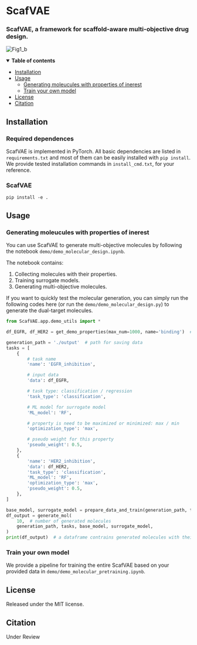 # ScafVAE

### ScafVAE, a framework for scaffold-aware multi-objective drug design.

![Fig1_b](ScafVAE/img/Fig1_sinple.png)

<details open><summary><b>Table of contents</b></summary>

- [Installation](#installation)
- [Usage](#usage)
  - [Generating moleucules with properties of inerest](#generation)
  - [Train your own model](#training)
- [License](#license)
- [Citation](#citation)
</details>


## Installation <a name="installation"></a>
### Required dependences
ScafVAE is implemented in PyTorch. All basic dependencies are listed in `requirements.txt` 
and most of them can be easily installed with `pip install`. 
We provide tested installation commands in `install_cmd.txt`, for your reference.

### ScafVAE
  ```pip install -e .```

## Usage <a name="usage"></a>

### Generating moleucules with properties of inerest <a name="generation"></a>

You can use ScafVAE to generate multi-objective molecules by following the notebook `demo/demo_molecular_design.ipynb`.

The notebook contains:
1. Collecting molecules with their properties.
2. Training surrogate models.
3. Generating multi-objective molecules.

If you want to quickly test the molecular generation, you can simply run the following codes here (or run the `demo/demo_molecular_design.py`) to generate the dual-target molecules.
```python
from ScafVAE.app.demo_utils import *

df_EGFR, df_HER2 = get_demo_properties(max_num=1000, name='binding')  # get molecules with their properties

generation_path = './output'  # path for saving data
tasks = [
    {
        # task name
        'name': 'EGFR_inhibition',

        # input data
        'data': df_EGFR,

        # task type: classification / regression
        'task_type': 'classification',

        # ML model for surrogate model
        'ML_model': 'RF',

        # property is need to be maximized or minimized: max / min
        'optimization_type': 'max',

        # pseudo weight for this property
        'pseudo_weight': 0.5,
    },
    {
        'name': 'HER2_inhibition',
        'data': df_HER2,
        'task_type': 'classification',
        'ML_model': 'RF',
        'optimization_type': 'max',
        'pseudo_weight': 0.5,
    },
]

base_model, surrogate_model = prepare_data_and_train(generation_path, tasks)
df_output = generate_mol(
    10,  # number of generated molecules
    generation_path, tasks, base_model, surrogate_model,
)
print(df_output)  # a dataframe contrains generated molecules with their properties
```


### Train your own model <a name="training"></a>

We provide a pipeline for training the entire ScafVAE based on your provided data in `demo/demo_molecular_pretraining.ipynb`.

## License <a name="license"></a>
Released under the MIT license.

## Citation <a name="citation"></a>
Under Review




